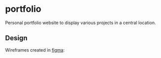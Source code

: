 # portfolio
Personal portfolio website to display various projects in a central location.

## Design
Wireframes created in [figma](https://www.figma.com/file/Qaq9PV9Cn1fr36j4bbsC3l/Portfolio?node-id=0%3A1):
